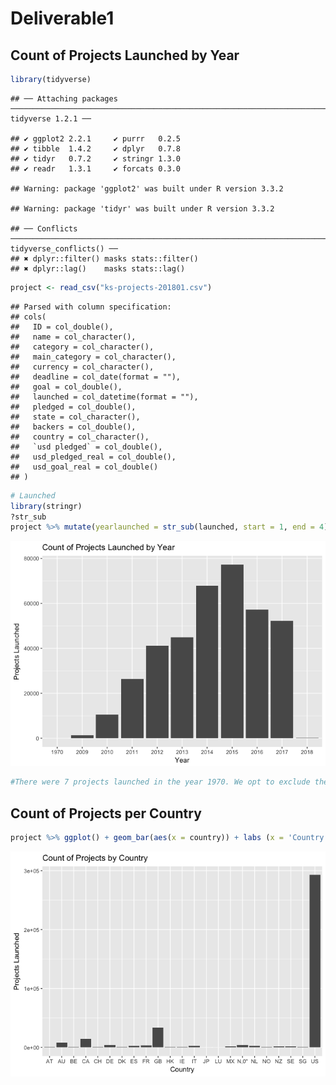 Deliverable1
================

Count of Projects Launched by Year
----------------------------------

``` r
library(tidyverse)
```

    ## ── Attaching packages ────────────────────────────────────────────────────────────────────────────────────────────────────── tidyverse 1.2.1 ──

    ## ✔ ggplot2 2.2.1     ✔ purrr   0.2.5
    ## ✔ tibble  1.4.2     ✔ dplyr   0.7.8
    ## ✔ tidyr   0.7.2     ✔ stringr 1.3.0
    ## ✔ readr   1.3.1     ✔ forcats 0.3.0

    ## Warning: package 'ggplot2' was built under R version 3.3.2

    ## Warning: package 'tidyr' was built under R version 3.3.2

    ## ── Conflicts ───────────────────────────────────────────────────────────────────────────────────────────────────────── tidyverse_conflicts() ──
    ## ✖ dplyr::filter() masks stats::filter()
    ## ✖ dplyr::lag()    masks stats::lag()

``` r
project <- read_csv("ks-projects-201801.csv")
```

    ## Parsed with column specification:
    ## cols(
    ##   ID = col_double(),
    ##   name = col_character(),
    ##   category = col_character(),
    ##   main_category = col_character(),
    ##   currency = col_character(),
    ##   deadline = col_date(format = ""),
    ##   goal = col_double(),
    ##   launched = col_datetime(format = ""),
    ##   pledged = col_double(),
    ##   state = col_character(),
    ##   backers = col_double(),
    ##   country = col_character(),
    ##   `usd pledged` = col_double(),
    ##   usd_pledged_real = col_double(),
    ##   usd_goal_real = col_double()
    ## )

``` r
# Launched
library(stringr)
?str_sub
project %>% mutate(yearlaunched = str_sub(launched, start = 1, end = 4)) %>% ggplot() + geom_bar(aes(x = yearlaunched)) + labs (x = 'Year', y = 'Projects Launched', title = 'Count of Projects Launched by Year' )
```

![](Deliverable1-anastacia_files/figure-markdown_github/cars-1.png)

``` r
#There were 7 projects launched in the year 1970. We opt to exclude these outliers in our analysis, as we feel they do not adequately represent the modern kickstarter climate. 
```

Count of Projects per Country
-----------------------------

``` r
project %>% ggplot() + geom_bar(aes(x = country)) + labs (x = 'Country', y = 'Projects Launched', title = 'Count of Projects by Country' )
```

![](Deliverable1-anastacia_files/figure-markdown_github/country-1.png)
